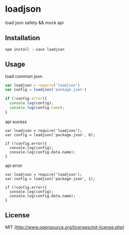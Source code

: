 # loadjson

load json safety && mock api

## Installation

`npm install --save loadjson`

## Usage

load common json

``` javascript
var loadjson = require('loadjson')
var config = loadjson('package.json')

if (!config.error){
  console.log(config);
  console.log(config.name);
}
```

api sucess

```
var loadjson = require('loadjson');
var config = loadjson('package.json', 0);

if (!config.error){
  console.log(config);
  console.log(config.data.name);
}
```

api error

```
var loadjson = require('loadjson');
var config = loadjson('package.json', 1);

if (!config.error){
  console.log(config);
  console.log(config.data.name);
}
```

## License

MIT (http://www.opensource.org/licenses/mit-license.php)